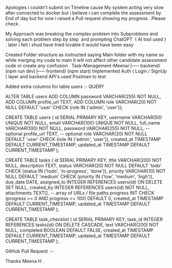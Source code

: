 Apologies i couldn't submit on Timeline cause My system acting very slow after connected to docker but i believe i can complete the assessment by End of day but for now i raised a Pull request showing my progress ..Please check .

My Approach was breaking the complex problem into Subproblems and solving each problem step by step  and prompting ChatGPT  ( AI tool used ) . later i felt i shud have tried lovable it would have been easy 

Created Folder structure as instructed saying Main folder with my name so while merging my code to main it will not affect other candidate assessment code or create any confusion  
Task-Management-Meena/├── backend/ (npm run dev)├── frontend/ (npm start)
Implemented Auth ( Login / SignUp ) layer and backend API's used Postman to test 

Added extra columns for table users :- QUERY 

ALTER TABLE users
ADD COLUMN password VARCHAR(255) NOT NULL,
ADD COLUMN profile_url TEXT,
ADD COLUMN role VARCHAR(20) NOT NULL DEFAULT 'user' CHECK (role IN ('admin', 'user'));


CREATE TABLE users (
    id SERIAL PRIMARY KEY,
    username VARCHAR(50) UNIQUE NOT NULL,
    email VARCHAR(100) UNIQUE NOT NULL,
    full_name VARCHAR(100) NOT NULL,
    password VARCHAR(255) NOT NULL,        -- optional
    profile_url TEXT,                       -- optional
    role VARCHAR(20) NOT NULL DEFAULT 'user' CHECK (role IN ('admin', 'user')),
    created_at TIMESTAMP DEFAULT CURRENT_TIMESTAMP,
    updated_at TIMESTAMP DEFAULT CURRENT_TIMESTAMP
);

CREATE TABLE tasks (
    id SERIAL PRIMARY KEY,
    title VARCHAR(200) NOT NULL,
    description TEXT,
    status VARCHAR(20) NOT NULL DEFAULT 'todo' CHECK (status IN ('todo', 'in-progress', 'done')),
    priority VARCHAR(10) NOT NULL DEFAULT 'medium' CHECK (priority IN ('low', 'medium', 'high')),
    due_date DATE,
    assigned_to INTEGER REFERENCES users(id) ON DELETE SET NULL,
    created_by INTEGER REFERENCES users(id) NOT NULL,
    attachments TEXT[],                     -- array of URLs / file paths
    progress INT CHECK (progress >= 0 AND progress <= 100) DEFAULT 0,
    created_at TIMESTAMP DEFAULT CURRENT_TIMESTAMP,
    updated_at TIMESTAMP DEFAULT CURRENT_TIMESTAMP
);

CREATE TABLE task_checklist (
    id SERIAL PRIMARY KEY,
    task_id INTEGER REFERENCES tasks(id) ON DELETE CASCADE,
    text VARCHAR(200) NOT NULL,
    completed BOOLEAN DEFAULT FALSE,
    created_at TIMESTAMP DEFAULT CURRENT_TIMESTAMP,
    updated_at TIMESTAMP DEFAULT CURRENT_TIMESTAMP
);


GitHub Pull Request  :-  


Thanks 
Meena H .